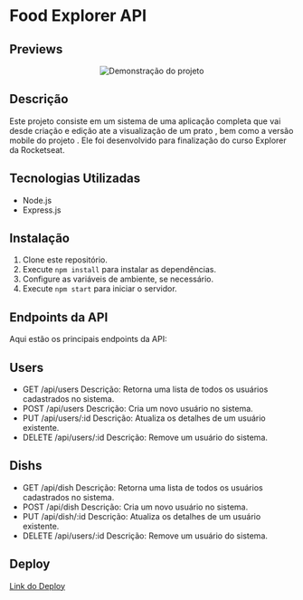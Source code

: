 # Food Explorer API


## Previews
<p align="center">
<img src="https://i.imgur.com/c0l268t.png" alt="Demonstração do projeto" widht="100%" />
</p>


## Descrição
Este projeto consiste em um sistema de uma aplicação completa que vai desde criação e edição  ate a visualização de um prato , bem como a versão mobile do projeto . Ele foi desenvolvido para finalização do curso Explorer da Rocketseat.

## Tecnologias Utilizadas
- Node.js
- Express.js


## Instalação
1. Clone este repositório.
2. Execute `npm install` para instalar as dependências.
3. Configure as variáveis de ambiente, se necessário.
4. Execute `npm start` para iniciar o servidor.

## Endpoints da API
Aqui estão os principais endpoints da API:

## Users
- GET /api/users        Descrição: Retorna uma lista de todos os usuários cadastrados no sistema.
- POST /api/users       Descrição: Cria um novo usuário no sistema.
- PUT /api/users/:id    Descrição: Atualiza os detalhes de um usuário existente.
- DELETE /api/users/:id Descrição: Remove um usuário do sistema.


## Dishs
- GET /api/dish        Descrição: Retorna uma lista de todos os usuários cadastrados no sistema.
- POST /api/dish       Descrição: Cria um novo usuário no sistema.
- PUT /api/dish/:id    Descrição: Atualiza os detalhes de um usuário existente.
- DELETE /api/users/:id Descrição: Remove um usuário do sistema.


## Deploy
[Link do Deploy](https://food-explorer-api-njpo.onrender.com)


